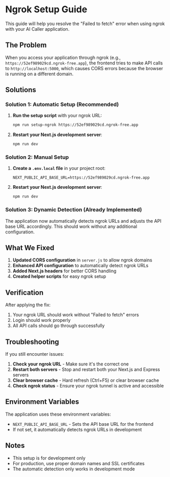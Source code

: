 # Ngrok Setup Guide

This guide will help you resolve the "Failed to fetch" error when using ngrok with your AI Caller application.

## The Problem

When you access your application through ngrok (e.g., `https://52ef989029cd.ngrok-free.app`), the frontend tries to make API calls to `http://localhost:5000`, which causes CORS errors because the browser is running on a different domain.

## Solutions

### Solution 1: Automatic Setup (Recommended)

1. **Run the setup script** with your ngrok URL:
   ```bash
   npm run setup-ngrok https://52ef989029cd.ngrok-free.app
   ```

2. **Restart your Next.js development server**:
   ```bash
   npm run dev
   ```

### Solution 2: Manual Setup

1. **Create a `.env.local` file** in your project root:
   ```env
   NEXT_PUBLIC_API_BASE_URL=https://52ef989029cd.ngrok-free.app
   ```

2. **Restart your Next.js development server**:
   ```bash
   npm run dev
   ```

### Solution 3: Dynamic Detection (Already Implemented)

The application now automatically detects ngrok URLs and adjusts the API base URL accordingly. This should work without any additional configuration.

## What We Fixed

1. **Updated CORS configuration** in `server.js` to allow ngrok domains
2. **Enhanced API configuration** to automatically detect ngrok URLs
3. **Added Next.js headers** for better CORS handling
4. **Created helper scripts** for easy ngrok setup

## Verification

After applying the fix:

1. Your ngrok URL should work without "Failed to fetch" errors
2. Login should work properly
3. All API calls should go through successfully

## Troubleshooting

If you still encounter issues:

1. **Check your ngrok URL** - Make sure it's the correct one
2. **Restart both servers** - Stop and restart both your Next.js and Express servers
3. **Clear browser cache** - Hard refresh (Ctrl+F5) or clear browser cache
4. **Check ngrok status** - Ensure your ngrok tunnel is active and accessible

## Environment Variables

The application uses these environment variables:

- `NEXT_PUBLIC_API_BASE_URL` - Sets the API base URL for the frontend
- If not set, it automatically detects ngrok URLs in development

## Notes

- This setup is for development only
- For production, use proper domain names and SSL certificates
- The automatic detection only works in development mode 